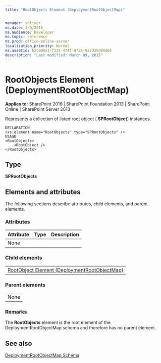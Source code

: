 ```yaml
---
title: "RootObjects Element (DeploymentRootObjectMap)"


manager: soliver
ms.date: 3/9/2015
ms.audience: Developer
ms.topic: reference
ms.prod: office-online-server
localization_priority: Normal
ms.assetid: b3ce08a1-f231-474f-8f25-922d39d94d64
description: "Last modified: March 09, 2015"
---
```


# RootObjects Element (DeploymentRootObjectMap)

 
  
 **Applies to:** SharePoint 2016 | SharePoint Foundation 2013 | SharePoint Online | SharePoint Server 2013
  
Represents a collection of listed root object ( **SPRootObject**) instances.
  
```
DECLARATION
<xs:element name="RootObjects" type="SPRootObjects" />
USAGE
<RootObjects>
    <RootObject />
</RootObjects>

```

## Type

 **SPRootObjects**
  
## Elements and attributes

The following sections describe attributes, child elements, and parent elements.

### Attributes

|**Attribute**|**Type**|**Description**|
|:-----|:-----|:-----|
|None  <br/> |||
   
### Child elements

||
|:-----|
|[RootObject Element (DeploymentRootObjectMap)](rootobject-element-deploymentrootobjectmap.md)|
   
### Parent elements

||
|:-----|
|None |
   
### Remarks

The **RootObjects** element is the root element of the DeploymentRootObjectMap schema and therefore has no parent element. 
  
## See also



[DeploymentRootObjectMap Schema](deploymentrootobjectmap-schema.md)

